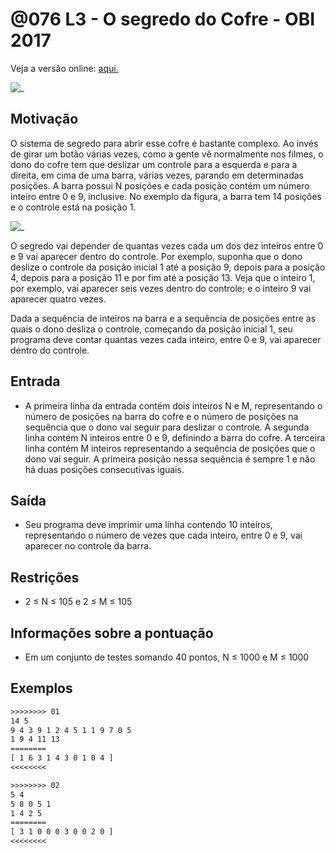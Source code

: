 # @076 L3 - O segredo do Cofre - OBI 2017

Veja a versão online: [aqui.](https://github.com/qxcodefup/arcade/blob/master/base/076/Readme.md)

![_](https://raw.githubusercontent.com/qxcodefup/arcade/master/base/076/cover.jpg)

## Motivação

O sistema de segredo para abrir esse cofre é bastante complexo. Ao invés de girar um botão várias vezes, como a gente vê normalmente nos filmes, o dono do cofre tem que deslizar um controle para a esquerda e para a direita, em cima de uma barra, várias vezes, parando em determinadas posições. A barra possui N posições e cada posição contém um número inteiro entre 0 e 9, inclusive. No exemplo da figura, a barra tem 14 posições e o controle está na posição 1.

![_](https://raw.githubusercontent.com/qxcodefup/arcade/master/base/076/cofre.png)

O segredo vai depender de quantas vezes cada um dos dez inteiros entre 0 e 9 vai aparecer dentro do controle. Por exemplo, suponha que o dono deslize o controle da posição inicial 1 até a posição 9, depois para a posição 4, depois para a posição 11 e por fim até a posição 13. Veja que o inteiro 1, por exemplo, vai aparecer seis vezes dentro do controle; e o inteiro 9 vai aparecer quatro vezes.

Dada a sequência de inteiros na barra e a sequência de posições entre as quais o dono desliza o controle, começando da posição inicial 1, seu programa deve contar quantas vezes cada inteiro, entre 0 e 9, vai aparecer dentro do controle.

## Entrada

- A primeira linha da entrada contém dois inteiros N e M, representando o número de posições na barra do cofre e o número de posições na sequência que o dono vai seguir para deslizar o controle. A segunda linha contém N inteiros entre 0 e 9, definindo a barra do cofre. A terceira linha contém M inteiros representando a sequência de posições que o dono vai seguir. A primeira posição nessa sequência é sempre 1 e não há duas posições consecutivas iguais.

## Saída

- Seu programa deve imprimir uma linha contendo 10 inteiros, representando o número de vezes que cada inteiro, entre 0 e 9, vai aparecer no controle da barra.

## Restrições

*   2 ≤ N ≤ 105 e 2 ≤ M ≤ 105

## Informações sobre a pontuação

*   Em um conjunto de testes somando 40 pontos, N ≤ 1000 e M ≤ 1000

## Exemplos

```txt
>>>>>>>> 01
14 5
9 4 3 9 1 2 4 5 1 1 9 7 0 5
1 9 4 11 13
========
[ 1 6 3 1 4 3 0 1 0 4 ]
<<<<<<<<

>>>>>>>> 02
5 4
5 8 0 5 1
1 4 2 5
========
[ 3 1 0 0 0 3 0 0 2 0 ]
<<<<<<<<
```

